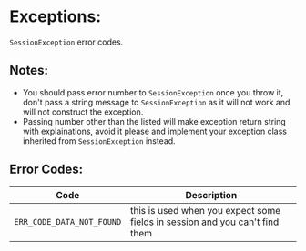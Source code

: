# Exceptions:
`SessionException` error codes.

## Notes:
- You should pass error number to `SessionException` once you throw it, don't pass a string message to `SessionException` as it will not work and will not construct the exception.
- Passing number other than the listed will make exception return string with explainations, avoid it please and implement your exception class inherited from `SessionException` instead.

## Error Codes:

|  Code |  Description |
|---|---|
|  `ERR_CODE_DATA_NOT_FOUND`  |  this is used when you expect some fields in session and you can't find them  |